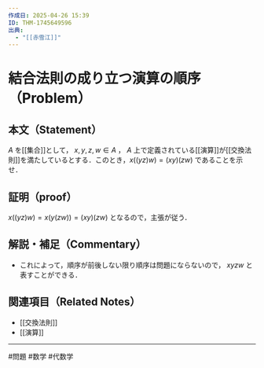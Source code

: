 ```yaml
---
作成日: 2025-04-26 15:39
ID: THM-1745649596
出典:
  - "[[赤雪江]]"
---
```


# 結合法則の成り立つ演算の順序（Problem）

## 本文（Statement）

$A$ を[[集合]]として， $x,y,z,w \in A$ ， $A$ 上で定義されている[[演算]]が[[交換法則]]を満たしているとする．このとき，$x((yz)w) = (xy)(zw)$ であることを示せ．

## 証明（proof）

$x((yz)w) = x(y(zw)) = (xy)(zw)$ となるので，主張が従う．

## 解説・補足（Commentary）

- これによって，順序が前後しない限り順序は問題にならないので， $xyzw$ と表すことができる．

## 関連項目（Related Notes）

- [[交換法則]]
- [[演算]]

---
#問題 #数学 #代数学 
